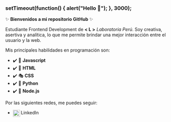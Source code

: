 ### setTimeout(function() { alert("Hello 👋"); }, 3000);  

✨ **Bienvenidos a mi repositorio GitHub** ✨

  Estudiante Frontend Development de **< L >** *Laboratoria Perú*. Soy creativa, asertiva y analítica, lo que me permite brindar una mejor interacción entre el usuario y la web.
  

  Mis principales habilidades en programación son:
   
  - :heavy_check_mark: :rocket: **Javascript**
  - :heavy_check_mark: :hammer: **HTML**
  - :heavy_check_mark: :performing_arts: **CSS**
  - :heavy_check_mark: :space_invader: **Python**
  - :heavy_check_mark: :round_pushpin: **Node.js**
  
Por las siguientes redes, me puedes seguir:

 - LinkedIn [<img align="left" alt="codeSTACKr | LinkedIn" width="22px" src="https://cdn.jsdelivr.net/npm/simple-icons@v3/icons/linkedin.svg" />](https://www.linkedin.com/in/elizabeth-rivera-ura-51427712b/) 
